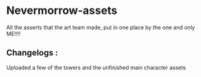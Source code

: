 # Nevermorrow-assets
All the asserts that the art team made, put in one place by the one and only ME!!!!

## Changelogs :
Uploaded a few of the towers and the unfinished main character assets
